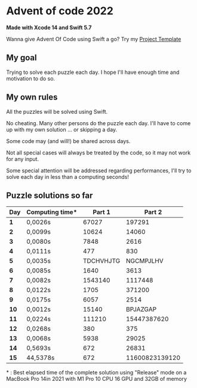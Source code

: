# Advent of code 2022
**Made with Xcode 14 and Swift 5.7**

Wanna give Advent Of Code using Swift a go? Try my [Project Template](https://github.com/Dean151/AoC-Swift-Template)

## My goal
Trying to solve each puzzle each day.
I hope I'll have enough time and motivation to do so.

## My own rules

All the puzzles will be solved using Swift.

No cheating. Many other persons do the puzzle each day.
I'll have to come up with my own solution ... or skipping a day.

Some code may (and will!) be shared across days.

Not all special cases will always be treated by the code, so it may not work for any input.

Some special attention will be addressed regarding performances, I'll try to solve each day in less than a computing seconds!

## Puzzle solutions so far

| Day    | Computing time\* | Part 1    | Part 2         |
|--------|------------------|-----------|----------------|
| **1**  | 0,0026s          | 67027     | 197291         |
| **2**  | 0,0099s          | 10624     | 14060          |
| **3**  | 0,0080s          | 7848      | 2616           |
| **4**  | 0,0111s          | 477       | 830            |
| **5**  | 0,0035s          | TDCHVHJTG | NGCMPJLHV      |
| **6**  | 0,0085s          | 1640      | 3613           |
| **7**  | 0,0082s          | 1543140   | 1117448        |
| **8**  | 0,0122s          | 1705      | 371200         |
| **9**  | 0,0175s          | 6057      | 2514           |
| **10** | 0,0012s          | 15140     | BPJAZGAP       |
| **11** | 0,0224s          | 111210    | 15447387620    |
| **12** | 0,0268s          | 380       | 375            |
| **13** | 0,0068s          | 5938      | 29025          |
| **14** | 0,5693s          | 672       | 26831          |
| **15** | 44,5378s         | 672       | 11600823139120 |

\* : Best elapsed time of the complete solution using "Release" mode on a MacBook Pro 14in 2021 with M1 Pro 10 CPU 16 GPU and 32GB of memory
